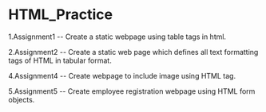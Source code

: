 # HTML_Practice

1.Assignment1 -- Create a static webpage using table tags in html.

2.Assignment2 --  Create a static web page which defines all text formatting tags of HTML in
tabular format.

4.Assignment4 -- Create webpage to include image using HTML tag.

5.Assignment5 -- Create employee registration webpage using HTML form objects.


